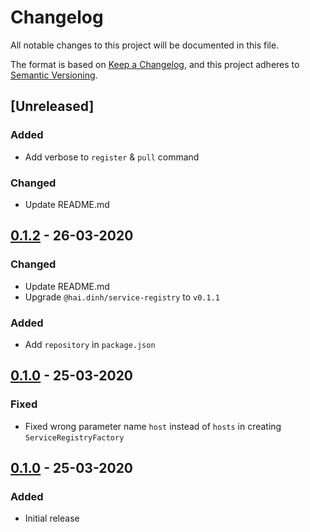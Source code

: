 # Changelog
All notable changes to this project will be documented in this file.

The format is based on [Keep a Changelog](https://keepachangelog.com/en/1.0.0/),
and this project adheres to [Semantic Versioning](https://semver.org/spec/v2.0.0.html).


## [Unreleased]

### Added

- Add verbose to `register` & `pull` command

### Changed

- Update README.md

## [0.1.2] - 26-03-2020

### Changed

- Update README.md
- Upgrade `@hai.dinh/service-registry` to `v0.1.1`

### Added

- Add `repository` in `package.json`

## [0.1.0] - 25-03-2020

### Fixed

- Fixed wrong parameter name `host` instead of `hosts` in creating `ServiceRegistryFactory`

## [0.1.0] - 25-03-2020

### Added

- Initial release

[0.1.2]: https://github.com/GeminiWind/service-registry-cli/compare/v0.1.2...v0.1.1
[0.1.1]: https://github.com/GeminiWind/service-registry-cli/compare/v0.1.1...v0.1.0
[0.1.0]: https://github.com/GeminiWind/service-registry-cli/releases/tag/v0.1.0